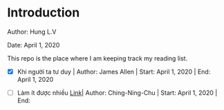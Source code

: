 # Introduction
Author: Hung L.V 

Date: April 1, 2020

This repo is the place where I am keeping track my reading list. 

- [x] Khi người ta tư duy | Author: James Allen | Start: April 1, 2020 | End: April 1, 2020
- [ ] Làm ít được nhiều [Link](https://sachvui.com/sachvui-686868666888/ebooks/2019/pdf/Sachvui.Com-lam-it-duoc-nhieu-chin-ning-chu.pdf)| Author: Ching-Ning-Chu | Start: April 1, 2020 | End: 


